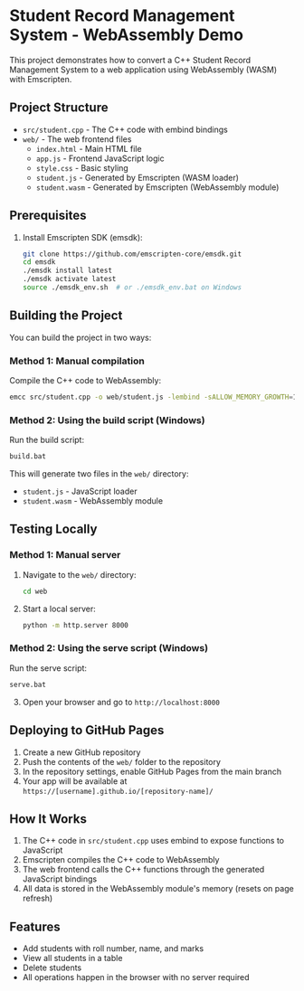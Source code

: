 # Student Record Management System - WebAssembly Demo

This project demonstrates how to convert a C++ Student Record Management System to a web application using WebAssembly (WASM) with Emscripten.

## Project Structure

- `src/student.cpp` - The C++ code with embind bindings
- `web/` - The web frontend files
  - `index.html` - Main HTML file
  - `app.js` - Frontend JavaScript logic
  - `style.css` - Basic styling
  - `student.js` - Generated by Emscripten (WASM loader)
  - `student.wasm` - Generated by Emscripten (WebAssembly module)

## Prerequisites

1. Install Emscripten SDK (emsdk):
   ```bash
   git clone https://github.com/emscripten-core/emsdk.git
   cd emsdk
   ./emsdk install latest
   ./emsdk activate latest
   source ./emsdk_env.sh  # or ./emsdk_env.bat on Windows
   ```

## Building the Project

You can build the project in two ways:

### Method 1: Manual compilation
Compile the C++ code to WebAssembly:
```bash
emcc src/student.cpp -o web/student.js -lembind -sALLOW_MEMORY_GROWTH=1 -O2
```

### Method 2: Using the build script (Windows)
Run the build script:
```cmd
build.bat
```

This will generate two files in the `web/` directory:
- `student.js` - JavaScript loader
- `student.wasm` - WebAssembly module

## Testing Locally

### Method 1: Manual server
1. Navigate to the `web/` directory:
   ```bash
   cd web
   ```

2. Start a local server:
   ```bash
   python -m http.server 8000
   ```

### Method 2: Using the serve script (Windows)
Run the serve script:
```cmd
serve.bat
```

3. Open your browser and go to `http://localhost:8000`

## Deploying to GitHub Pages

1. Create a new GitHub repository
2. Push the contents of the `web/` folder to the repository
3. In the repository settings, enable GitHub Pages from the main branch
4. Your app will be available at `https://[username].github.io/[repository-name]/`

## How It Works

1. The C++ code in `src/student.cpp` uses embind to expose functions to JavaScript
2. Emscripten compiles the C++ code to WebAssembly
3. The web frontend calls the C++ functions through the generated JavaScript bindings
4. All data is stored in the WebAssembly module's memory (resets on page refresh)

## Features

- Add students with roll number, name, and marks
- View all students in a table
- Delete students
- All operations happen in the browser with no server required